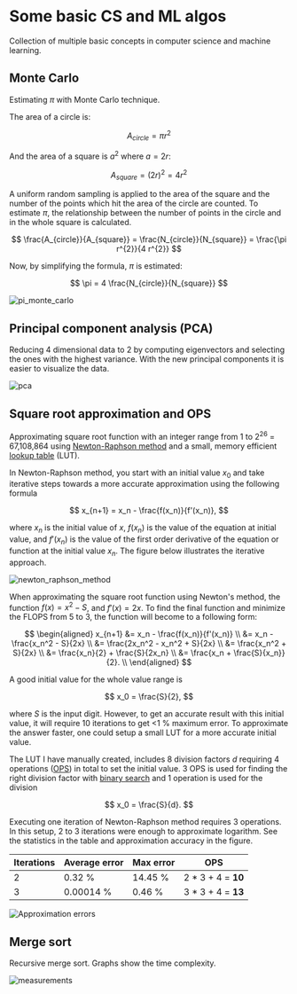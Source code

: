 # Some basic CS and ML algos

Collection of multiple basic concepts in computer science and machine learning.

## Monte Carlo

Estimating $\pi$ with Monte Carlo technique.

The area of a circle is:

$$
A_{circle} = \pi r^{2}
$$

And the area of a square is $a ^ 2$ where $a = 2 r$:

$$
A_{square} = (2r) ^ 2 = 4 r^{2}
$$

A uniform random sampling is applied to the area of the square and the number of the points which hit the area of the circle are counted. To estimate $\pi$, the relationship between the number of points in the circle and in the whole square is calculated.

$$
\frac{A_{circle}}{A_{square}} = \frac{N_{circle}}{N_{square}} = \frac{\pi r^{2}}{4 r^{2}}
$$

Now, by simplifying the formula, $\pi$ is estimated:

$$
\pi = 4 \frac{N_{circle}}{N_{square}}
$$

![pi_monte_carlo](https://github.com/pettod/merge-sort/assets/33998401/2dfb94b0-c2f5-4eae-8fa8-46456341ec8d)

## Principal component analysis (PCA)

Reducing 4 dimensional data to 2 by computing eigenvectors and selecting the ones with the highest variance. With the new principal components it is easier to visualize the data.

![pca](https://github.com/pettod/cs-basics/assets/33998401/2d84a9ba-a9a3-4cf8-b49b-fa072aaf9273)

## Square root approximation and OPS

Approximating square root function with an integer range from 1 to 2<sup>26</sup> = 67,108,864 using [Newton-Raphson method](https://en.wikipedia.org/wiki/Newton%27s_method) and a small, memory efficient [lookup table](https://en.wikipedia.org/wiki/Lookup_table) (LUT).

In Newton-Raphson method, you start with an initial value $x_0$ and take iterative steps towards a more accurate approximation using the following formula

$$
x_{n+1} = x_n - \frac{f(x_n)}{f'(x_n)},
$$

where $x_n$ is the initial value of $x$, $f(x_n)$ is the value of the equation at initial value, and $f'(x_n)$ is the value of the first order derivative of the equation or function at the initial value $x_n$. The figure below illustrates the iterative approach.

![newton_raphson_method](https://github.com/pettod/cs-basics/assets/33998401/457aec38-4cca-419f-b3fd-21d6745f7f52)

When approximating the square root function using Newton's method, the function $f(x) = x^2 - S$, and $f'(x) = 2x$. To find the final function and minimize the FLOPS from 5 to 3, the function will become to a following form:

$$
\begin{aligned}
x_{n+1}
&= x_n - \frac{f(x_n)}{f'(x_n)} \\
&= x_n - \frac{x_n^2 - S}{2x} \\
&= \frac{2x_n^2 - x_n^2 + S}{2x} \\
&= \frac{x_n^2 + S}{2x} \\
&= \frac{x_n}{2} + \frac{S}{2x_n} \\
&= \frac{x_n + \frac{S}{x_n}}{2}. \\
\end{aligned}
$$

A good initial value for the whole value range is

$$
x_0 = \frac{S}{2},
$$

where $S$ is the input digit. However, to get an accurate result with this initial value, it will require 10 iterations to get <1 % maximum error. To approximate the answer faster, one could setup a small LUT for a more accurate initial value.

The LUT I have manually created, includes 8 division factors $d$ requiring 4 operations ([OPS](https://en.wikipedia.org/wiki/FLOPS)) in total to set the initial value. 3 OPS is used for finding the right division factor with [binary search](https://en.wikipedia.org/wiki/Binary_search_algorithm) and 1 operation is used for the division

$$
x_0 = \frac{S}{d}.
$$

Executing one iteration of Newton-Raphson method requires 3 operations. In this setup, 2 to 3 iterations were enough to approximate logarithm. See the statistics in the table and approximation accuracy in the figure.

| Iterations | Average error | Max error | OPS                |
|------------|---------------|-----------|--------------------|
| 2          | 0.32 %        | 14.45 %   | 2 * 3 + 4 = **10** |
| 3          | 0.00014 %     | 0.46 %    | 3 * 3 + 4 = **13** |

![Approximation errors](https://github.com/pettod/cs-basics/assets/33998401/3cbc7830-d10a-4873-bbfc-455d8bc960c2)

## Merge sort

Recursive merge sort. Graphs show the time complexity.

![measurements](https://github.com/pettod/merge-sort/assets/33998401/26d45a62-c7aa-4397-be0e-de050021b0ee)

